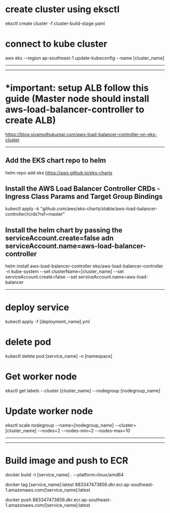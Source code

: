 # create cluster using eksctl
eksctl create cluster -f cluster-build-stage.yaml

# connect to kube cluster
aws eks --region ap-southeast-1 update-kubeconfig --name [cluster_name]

------------------------------------------------------------------------------------------------
------------------------------------------------------------------------------------------------

# *important: setup ALB follow this guide (Master node should install aws-load-balancer-controller to create ALB)
https://blog.sivamuthukumar.com/aws-load-balancer-controller-on-eks-cluster 

------------------------------------------------------------------------------------------------
## Add the EKS chart repo to helm
helm repo add eks https://aws.github.io/eks-charts

## Install the AWS Load Balancer Controller CRDs - Ingress Class Params and Target Group Bindings
kubectl apply -k "github.com/aws/eks-charts/stable/aws-load-balancer-controller//crds?ref=master"

## Install the helm chart by passing the serviceAccount.create=false adn serviceAccount.name=aws-load-balancer-controller
helm install aws-load-balancer-controller eks/aws-load-balancer-controller -n kube-system --set clusterName=[cluster_name] --set serviceAccount.create=false --set serviceAccount.name=aws-load-balancer

------------------------------------------------------------------------------------------------

# deploy service
kubectl apply -f [deployment_name].yml

# delete pod
kubectl delete pod [service_name] -n [namespace]

# Get worker node
eksctl get labels --cluster [cluster_name] --nodegroup [nodegroup_name]

# Update worker node
eksctl scale nodegroup --name=[nodegroup_name] --cluster=[cluster_name] --nodes=2 --nodes-min=2 --nodes-max=10


----------------------------------------------------------------
----------------------------------------------------------------
# Build image and push to ECR
docker build -t [service_name] . --platform=linux/amd64

docker tag [service_name]:latest 883347473856.dkr.ecr.ap-southeast-1.amazonaws.com/[service_name]:latest

docker push 883347473856.dkr.ecr.ap-southeast-1.amazonaws.com/[service_name]:latest
